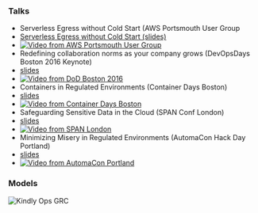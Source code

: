 ### Talks

- Serverless Egress without Cold Start (AWS Portsmouth User Group
 - [Serverless Egress without Cold Start (slides)](/egress/presentation.html)
 - [![Video from AWS Portsmouth User Group](http://img.youtube.com/vi/KbCeAv0beAU/0.jpg)](https://www.youtube.com/watch?v=KbCeAv0beAU "Serverless Egress talk")
- Redefining collaboration norms as your company grows (DevOpsDays Boston 2016 Keynote)   
 - [slides](/collaborationnorms/presentation.html)
 - [![Video from DoD Boston 2016](http://img.youtube.com/vi/sHig98EuWsc/0.jpg)](https://www.youtube.com/watch?v=sHig98EuWsc "Collaboration Norms talk")
- Containers in Regulated Environments (Container Days Boston)
 - [slides](/egress/presentation.html)
 - [![Video from Container Days Boston](http://img.youtube.com/vi/Qt3FccieGo8/0.jpg)](https://www.youtube.com/watch?v=Qt3FccieGo8 "Containers in regulated environments talk")
- Safeguarding Sensitive Data in the Cloud (SPAN Conf London)
 - [slides](/sensitivecloud/presentation.html)
 - [![Video from SPAN London](http://img.youtube.com/vi/FscnH-6FwtM/0.jpg)](https://www.youtube.com/watch?v=FscnH-6FwtM "Sensitive data in the Cloud talk")
- Minimizing Misery in Regulated Environments (AutomaCon Hack Day Portland)
 - [slides](/misery/presentation.html)
 - [![Video from AutomaCon Portland](http://img.youtube.com/vi/OMy4Pe3Zo4Q/0.jpg)](https://www.youtube.com/watch?v=OMy4Pe3Zo4Q "Minimizing Miser in regulated environments talk")

### Models


![Kindly Ops GRC](https://www.kindlyops.com/img/kindlyops-grc-infographic.png)


